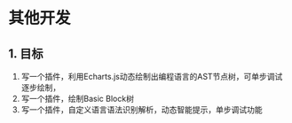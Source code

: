 # 其他开发

## 1. 目标
1. 写一个插件，利用Echarts.js动态绘制出编程语言的AST节点树，可单步调试逐步绘制，
2. 写一个插件，绘制Basic Block树
3. 写一个插件，自定义语言语法识别解析，动态智能提示，单步调试功能